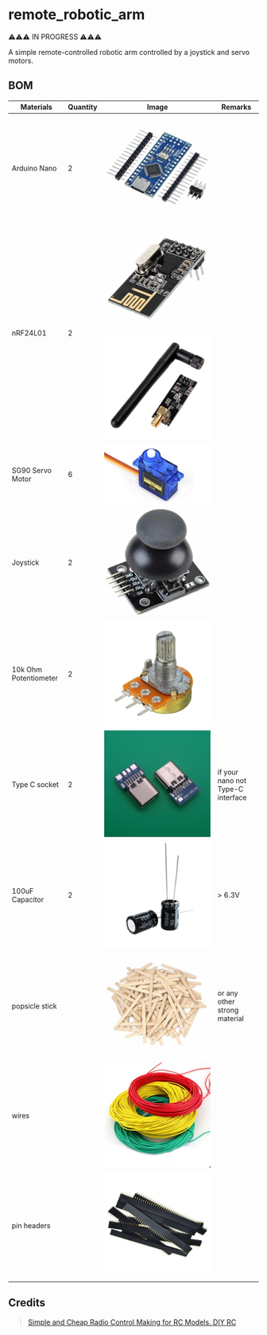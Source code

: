 # remote_robotic_arm

⚠⚠⚠ IN PROGRESS ⚠⚠⚠

A simple remote-controlled robotic arm controlled by a joystick and servo motors.

## BOM

| Materials | Quantity | Image | Remarks |
| --- | --- | --- | --- |
| Arduino Nano | 2 | ![](/image/ArduinoNano.jpeg) | |
| nRF24L01 | 2 | ![](/image/nRF24L01.jpg)![](/image/nRF24L01+PA+LNA.jpg) | |
| SG90 Servo Motor | 6 | ![](/image/SG90.jpg) | | or any other servo motor
| Joystick | 2 | ![](/image/JoyStick.jpeg) | |
| 10k Ohm Potentiometer | 2 | ![](/image/10KOhmPotentiometer.jpeg) | |
| Type C socket | 2 | ![](/image/TypeCSocket.jpg) | if your nano not Type-C interface |
| 100uF Capacitor | 2 | ![](/image/100uFCapacitor.jpeg) | > 6.3V |
| popsicle stick | | ![](/image/popsiclestick.jpeg) | or any other strong material |
| wires | | ![](/image/wires.jpg) | |
| pin headers | | ![](/image/pinheaders.jpg) | |

## Credits
> [Simple and Cheap Radio Control Making for RC Models. DIY RC](https://www.rcpano.net/2020/02/17/simple-and-cheap-radio-control-making-for-rc-models-diy-rc)
